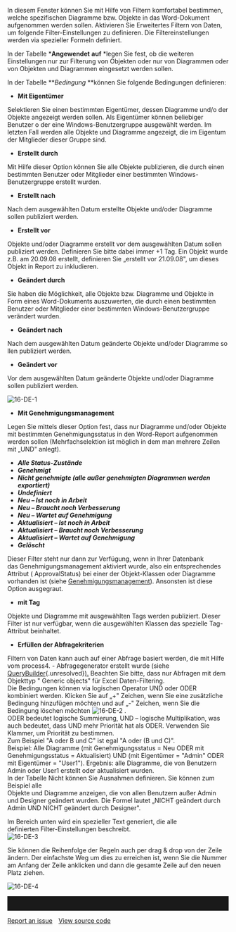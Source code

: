 

In diesem Fenster können Sie mit Hilfe von Filtern komfortabel
bestimmen, welche spezifischen Diagramme bzw. Objekte in das
Word-Dokument aufgenommen werden sollen. Aktivieren Sie Erweitertes
Filtern von Daten, um folgende Filter-Einstellungen zu definieren. Die
Filtereinstellungen werden via spezieller Formeln definiert.

In der Tabelle ***Angewendet** **auf** *legen Sie fest, ob die weiteren
Einstellungen nur zur Filterung von Objekten oder nur von Diagrammen
oder von Objekten und Diagrammen eingesetzt werden sollen.

In der Tabelle ***Bedingung* **können Sie folgende Bedingungen
definieren:

-   **Mit Eigentümer**

Selektieren Sie einen bestimmten Eigentümer, dessen Diagramme und/o der
Objekte angezeigt werden sollen. Als Eigentümer können beliebiger
Benutzer o der eine Windows-Benutzergruppe ausgewählt werden. Im letzten
Fall werden alle Objekte und Diagramme angezeigt, die im Eigentum der
Mitglieder dieser Gruppe sind.

-   **Erstellt durch**

Mit Hilfe dieser Option können Sie alle Objekte publizieren, die durch
einen bestimmten Benutzer oder Mitglieder einer bestimmten
Windows-Benutzergruppe erstellt wurden.

-   **Erstellt nach**

Nach dem ausgewählten Datum erstellte Objekte und/oder Diagramme sollen
publiziert werden.

-   **Erstellt vor**

Objekte und/oder Diagramme erstellt vor dem ausgewählten Datum sollen
publiziert werden. Definieren Sie bitte dabei immer +1 Tag. Ein Objekt
wurde z.B. am 20.09.08 erstellt, definieren Sie „erstellt vor 21.09.08",
um dieses Objekt in Report zu inkludieren.

-   **Geändert durch**

Sie haben die Möglichkeit, alle Objekte bzw. Diagramme und Objekte in
Form eines Word-Dokuments auszuwerten, die durch einen bestimmten
Benutzer oder Mitglieder einer bestimmten Windows-Benutzergruppe
verändert wurden.

-   **Geändert nach**

Nach dem ausgewählten Datum geänderte Objekte und/oder Diagramme so llen
publiziert werden.

-   **Geändert vor**

Vor dem ausgewählten Datum geänderte Objekte und/oder Diagramme sollen
publiziert werden.

![16-DE-1](//images.ctfassets.net/6mz8d8cle1nl/1tovzhdsuccukO8Quus8Mg/7b4086ea5be97a49f9aea24f3526616c/16-DE-1.png)

-   **Mit Genehmigungsmanagement**

Legen Sie mittels dieser Option fest, dass nur Diagramme und/oder
Objekte mit bestimmten Genehmigungsstatus in den Word-Report aufgenommen
werden sollen (Mehrfachselektion ist möglich in dem man mehrere Zeilen
mit „UND" anlegt).

-   ***Alle Status-Zustände***
-   ***Genehmigt***
-   ***Nicht genehmigte (alle außer genehmigten Diagrammen werden
    exportiert)***
-   ***Undefiniert***
-   ***Neu – Ist noch in Arbeit***
-   ***Neu – Braucht noch Verbesserung***
-   ***Neu – Wartet auf Genehmigung***
-   ***Aktualisiert – Ist noch in Arbeit***
-   ***Aktualisiert – Braucht noch Verbesserung***
-   ***Aktualisiert – Wartet auf Genehmigung***
-   ***Gelöscht***

Dieser Filter steht nur dann zur Verfügung, wenn in Ihrer Datenbank
das Genehmigungsmanagement aktiviert wurde, also ein entsprechendes
Attribut ( ApprovalStatus) bei einer der Objekt-Klassen oder Diagramme
vorhanden ist (siehe [Genehmigungsmanagement](Genehmigungsmanagement)).
Ansonsten ist diese Option ausgegraut.

-   **mit Tag**

Objekte und Diagramme mit ausgewählten Tags werden publiziert. Dieser
Filter ist nur verfügbar, wenn die ausgewählten Klassen das spezielle
Tag-Attribut beinhaltet.

-   **Erfüllen der Abfragekriterien**

Filtern von Daten kann auch auf einer Abfrage basiert werden, die mit
Hilfe vom process4. - Abfragegenerator erstellt wurde (siehe
[QueryBuilder](#){.unresolved}[).](http://www.process4.biz/HelpContent/540/ext-qb/de/)
Beachten Sie bitte, dass nur Abfragen mit dem Objekttyp " Generic
objects" für Excel Daten-Filtering.  
Die Bedingungen können via logischen Operator UND oder ODER kombiniert
werden. Klicken Sie auf „+" Zeichen, wenn Sie eine zusätzliche Bedingung
hinzufügen möchten und auf „-" Zeichen, wenn Sie die Bedingung löschen
möchten ![16-DE-2](//images.ctfassets.net/6mz8d8cle1nl/4fARURG2E0KOKUQeo8Ug4K/1064ecb1e79fe6a656d09340af3ac872/16-DE-2.png) .  
ODER bedeutet logische Summierung, UND – logische Multiplikation, was
auch bedeutet, dass UND mehr Priorität hat als ODER. Verwenden Sie
Klammer, um Priorität zu bestimmen.  
Zum Beispiel "A oder B und C" ist egal "A oder (B und C)".  
Beispiel: Alle Diagramme (mit Genehmigungsstatus = Neu ODER mit
Genehmigungsstatus = Aktualisiert) UND (mit Eigentümer = "Admin" ODER
mit Eigentümer = "User1"). Ergebnis: alle Diagramme, die von Benutzern
Admin oder User1 erstellt oder aktualisiert wurden.  
In der Tabelle Nicht können Sie Ausnahmen definieren. Sie können zum
Beispiel alle  
Objekte und Diagramme anzeigen, die von allen Benutzern außer Admin und
Designer geändert wurden. Die Formel lautet „NICHT geändert durch Admin
UND NICHT geändert durch Designer".

Im Bereich unten wird ein spezieller Text generiert, die alle
definierten Filter-Einstellungen beschreibt.  
![16-DE-3](//images.ctfassets.net/6mz8d8cle1nl/5HI2B6xK5UMiI4GeoCS4Q2/7fa6d292d7b7394ac259a7a7ffe59a65/16-DE-3.png)
  
Sie können die Reihenfolge der Regeln auch per drag & drop von der Zeile
ändern. Der einfachste Weg um dies zu erreichen ist, wenn Sie die Nummer
am Anfang der Zeile anklicken und dann die gesamte Zeile auf den neuen
Platz ziehen.

![16-DE-4](//images.ctfassets.net/6mz8d8cle1nl/7vduzUcUBUE0UCwwq2qCKc/41ee92c98761690702e0cbf4a6bf059f/16-DE-4.png)


<hr style="padding-top:2rem" />
<a href="https://github.com/process4/docs/issues" target="_blank" class="bgw btn btn-primary btn-lg shadow-sm">Report an issue</a>
<a href="https://github.com/process4/docs" target="_blank" class="bgw btn btn-primary btn-lg shadow-sm" style="margin-left:10px;">View source code</a>